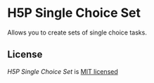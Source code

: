 # H5P Single Choice Set

Allows you to create sets of single choice tasks.

## License

_H5P Single Choice Set_ is [MIT licensed](LICENSE.md)
